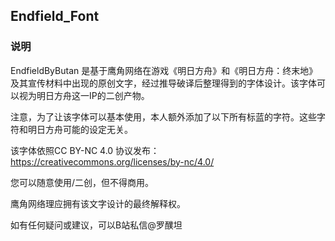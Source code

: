 ## Endfield_Font
### 说明

EndfieldByButan 是基于鹰角网络在游戏《明日方舟》和《明日方舟：终末地》及其宣传材料中出现的原创文字，经过推导破译后整理得到的字体设计。该字体可以视为明日方舟这一IP的二创产物。

注意，为了让该字体可以基本使用，本人额外添加了以下所有标蓝的字符。这些字符和明日方舟可能的设定无关。



该字体依照CC BY-NC 4.0 协议发布： https://creativecommons.org/licenses/by-nc/4.0/

您可以随意使用/二创，但不得商用。

鹰角网络理应拥有该文字设计的最终解释权。



如有任何疑问或建议，可以B站私信@罗醭坦
